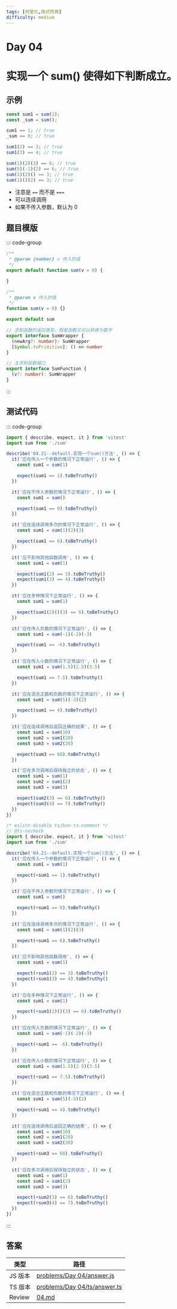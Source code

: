 ```yaml
---
tags: [柯里化,隐式转换]
difficulty: medium
---
```


<Badge type="warning" text="medium" />
<Badge type="info" text="柯里化" />
<Badge type="info" text="隐式转换" />

# Day 04

# 实现一个 sum() 使得如下判断成立。

## 示例

```js
const sum1 = sum(1);
const _sum = sum();

sum1 == 1; // true
_sum == 0; // true

sum1(2) == 3; // true
sum1(3) == 4; // true

sum(1)(2)(3) == 6; // true
sum(5)(-1)(2) == 6; // true
sum(1)(2)() == 3; // true
sum(1)()(2) == 3; // true
```

- 注意是 `==` 而不是 `===`
- 可以连续调用
- 如果不传入参数，默认为 0

## 题目模版

::: code-group

```js [sum.js]
/**
 * @param {number} v 传入的值
 */
export default function sum(v = 0) {

}

```

```ts [sum.ts]
/**
 * @param v 传入的值
 */
function sum(v = 0) {}

export default sum
```

```ts [types.ts]
// 求和函数的返回类型，既是函数又可以转换为数字
export interface SumWrapper {
  (newArg?: number): SumWrapper
  [Symbol.toPrimitive]: () => number
}

// 主求和函数接口
export interface SumFunction {
  (v?: number): SumWrapper
}
```

:::

## 测试代码

::: code-group

```js [sum.spec.js]
import { describe, expect, it } from 'vitest'
import sum from './sum'

describe('04.21--default.实现一个sum()方法', () => {
  it('应在传入一个参数的情况下正常运行', () => {
    const sum1 = sum(1)

    expect(sum1 == 1).toBeTruthy()
  })

  it('应在不传入参数的情况下正常运行', () => {
    const sum1 = sum()

    expect(sum1 == 0).toBeTruthy()
  })

  it('应在连续调用多次的情况下正常运行', () => {
    const sum1 = sum(1)(2)(3)

    expect(sum1 == 6).toBeTruthy()
  })

  it('应不影响其他函数调用', () => {
    const sum1 = sum(1)

    expect(sum1(2) == 3).toBeTruthy()
    expect(sum1(3) == 4).toBeTruthy()
  })

  it('应在多种情况下正常运行', () => {
    const sum1 = sum(1)

    expect(sum1(2)()(3) == 6).toBeTruthy()
  })

  it('应在传入负数的情况下正常运行', () => {
    const sum1 = sum(-1)(-2)(-3)

    expect(sum1 == -6).toBeTruthy()
  })

  it('应在传入小数的情况下正常运行', () => {
    const sum1 = sum(1.5)(2.5)(3.5)

    expect(sum1 == 7.5).toBeTruthy()
  })

  it('应在混合正数和负数的情况下正常运行', () => {
    const sum1 = sum(5)(-3)(2)

    expect(sum1 == 4).toBeTruthy()
  })

  it('应在连续调用后返回正确的结果', () => {
    const sum1 = sum(10)
    const sum2 = sum1(20)
    const sum3 = sum2(30)

    expect(sum3 == 60).toBeTruthy()
  })

  it('应在多次调用后保持独立的状态', () => {
    const sum1 = sum(1)
    const sum2 = sum1(2)
    const sum3 = sum(3)

    expect(sum2(3) == 6).toBeTruthy()
    expect(sum3(4) == 7).toBeTruthy()
  })
})

```

```ts [sum.spec.ts]
/* eslint-disable ts/ban-ts-comment */
// @ts-nocheck
import { describe, expect, it } from 'vitest'
import sum from './sum'

describe('04.21--default.实现一个sum()方法', () => {
  it('应在传入一个参数的情况下正常运行', () => {
    const sum1 = sum(1)

    expect(+sum1 == 1).toBeTruthy()
  })

  it('应在不传入参数的情况下正常运行', () => {
    const sum1 = sum()

    expect(+sum1 == 0).toBeTruthy()
  })

  it('应在连续调用多次的情况下正常运行', () => {
    const sum1 = sum(1)(2)(3)

    expect(+sum1 == 6).toBeTruthy()
  })

  it('应不影响其他函数调用', () => {
    const sum1 = sum(1)

    expect(+sum1(2) == 3).toBeTruthy()
    expect(+sum1(3) == 4).toBeTruthy()
  })

  it('应在多种情况下正常运行', () => {
    const sum1 = sum(1)

    expect(+sum1(2)()(3) == 6).toBeTruthy()
  })

  it('应在传入负数的情况下正常运行', () => {
    const sum1 = sum(-1)(-2)(-3)

    expect(+sum1 == -6).toBeTruthy()
  })

  it('应在传入小数的情况下正常运行', () => {
    const sum1 = sum(1.5)(2.5)(3.5)

    expect(+sum1 == 7.5).toBeTruthy()
  })

  it('应在混合正数和负数的情况下正常运行', () => {
    const sum1 = sum(5)(-3)(2)

    expect(+sum1 == 4).toBeTruthy()
  })

  it('应在连续调用后返回正确的结果', () => {
    const sum1 = sum(10)
    const sum2 = sum1(20)
    const sum3 = sum2(30)

    expect(+sum3 == 60).toBeTruthy()
  })

  it('应在多次调用后保持独立的状态', () => {
    const sum1 = sum(1)
    const sum2 = sum1(2)
    const sum3 = sum(3)

    expect(+sum2(3) == 6).toBeTruthy()
    expect(+sum3(4) == 7).toBeTruthy()
  })
})
```

:::

## 答案

| 类型    | 路径                                                                                                                      |
| ------- | ------------------------------------------------------------------------------------------------------------------------- |
| JS 版本 | [problems/Day 04/answer.js](https://github.com/506-FETL/one-question-per-day/blob/main/problems/Day%2004/answer.js)       |
| TS 版本 | [problems/Day 04/ts/answer.ts](https://github.com/506-FETL/one-question-per-day/blob/main/problems/Day%2004/ts/answer.ts) |
| Review  | [04.md](/review/04)                                                                                                       |
